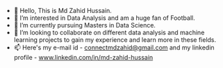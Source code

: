 - 👋 Hello, This is Md Zahid Hussain.
- 👀 I’m interested in Data Analysis and am a huge fan of Football.
- 🌱 I’m currently pursuing Masters in Data Science.
- 💞️ I’m looking to collaborate on different data analysis and machine learning projects to gain my experience and learn more in these fields.
- 📫 Here's my e-mail id - connectmdzahid@gmail.com and my linkedin profile - www.linkedin.com/in/md-zahid-hussain

<!---
2eddd/2eddd is a ✨ special ✨ repository because its `README.md` (this file) appears on your GitHub profile.
You can click the Preview link to take a look at your changes.
--->
